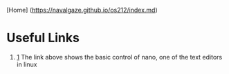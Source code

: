 [Home] (https://navalgaze.github.io/os212/index.md)

# Useful Links
1. [1](https://www.youtube.com/watch?v=Jf0ZJZJ8jlI&ab_channel=SavvyNik)
The link above shows the basic control of nano, one of the text editors in linux
